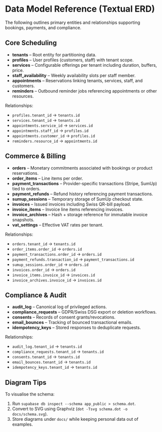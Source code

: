 # Data Model Reference (Textual ERD)

The following outlines primary entities and relationships supporting bookings, payments, and compliance.

## Core Scheduling
- **tenants** – Root entity for partitioning data.
- **profiles** – User profiles (customers, staff) with tenant scope.
- **services** – Configurable offerings per tenant including duration, buffers, price.
- **staff_availability** – Weekly availability slots per staff member.
- **appointments** – Reservations linking tenants, services, staff, and customers.
- **reminders** – Outbound reminder jobs referencing appointments or other resources.

Relationships:
- `profiles.tenant_id` → `tenants.id`
- `services.tenant_id` → `tenants.id`
- `appointments.service_id` → `services.id`
- `appointments.staff_id` → `profiles.id`
- `appointments.customer_id` → `profiles.id`
- `reminders.resource_id` → `appointments.id`

## Commerce & Billing
- **orders** – Monetary commitments associated with bookings or product reservations.
- **order_items** – Line items per order.
- **payment_transactions** – Provider-specific transactions (Stripe, SumUp) tied to orders.
- **payment_refunds** – Refund history referencing payment transactions.
- **sumup_sessions** – Temporary storage of SumUp checkout state.
- **invoices** – Issued invoices including Swiss QR-bill payload.
- **invoice_items** – Invoice line items referencing invoices.
- **invoice_archives** – Hash + storage reference for immutable invoice snapshots.
- **vat_settings** – Effective VAT rates per tenant.

Relationships:
- `orders.tenant_id` → `tenants.id`
- `order_items.order_id` → `orders.id`
- `payment_transactions.order_id` → `orders.id`
- `payment_refunds.transaction_id` → `payment_transactions.id`
- `sumup_sessions.order_id` → `orders.id`
- `invoices.order_id` → `orders.id`
- `invoice_items.invoice_id` → `invoices.id`
- `invoice_archives.invoice_id` → `invoices.id`

## Compliance & Audit
- **audit_log** – Canonical log of privileged actions.
- **compliance_requests** – GDPR/Swiss DSG export or deletion workflows.
- **consents** – Records of consent grants/revocations.
- **email_bounces** – Tracking of bounced transactional emails.
- **idempotency_keys** – Stored responses to deduplicate requests.

Relationships:
- `audit_log.tenant_id` → `tenants.id`
- `compliance_requests.tenant_id` → `tenants.id`
- `consents.tenant_id` → `tenants.id`
- `email_bounces.tenant_id` → `tenants.id`
- `idempotency_keys.tenant_id` → `tenants.id`

## Diagram Tips
To visualise the schema:
1. Run `supabase db inspect --schema app_public > schema.dot`.
2. Convert to SVG using Graphviz (`dot -Tsvg schema.dot -o docs/schema.svg`).
3. Store diagrams under `docs/` while keeping personal data out of examples.
